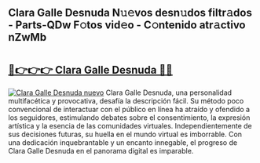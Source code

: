 ## Clara Galle Desnuda N𝚞𝚎vos desn𝚞dos filtr𝚊dos - Parts-QDw F𝚘tos vid𝚎o - C𝚘ntenido atr𝚊ctivo nZwMb

# <h2><a href="http://mbc6e1d.tromn.icu/?c=Clara+Galle+Desnuda">🔗👉👉👉 Clara Galle Desnuda 🔗🔗</a></h2>

[![Clara Galle Desnuda nuevo](https://i.imgur.com/pEAQMta.gif)](http://mbc6e1d.tromn.icu/?c=Clara+Galle+Desnuda)
Clara Galle Desnuda, una personalidad multifacética y provocativa, desafía la descripción fácil. Su método poco convencional de interactuar con el público en línea ha atraído y ofendido a los seguidores, estimulando debates sobre el consentimiento, la expresión artística y la esencia de las comunidades virtuales. Independientemente de sus decisiones futuras, su huella en el mundo virtual es imborrable. Con una dedicación inquebrantable y un encanto innegable, el progreso de Clara Galle Desnuda en el panorama digital es imparable.
